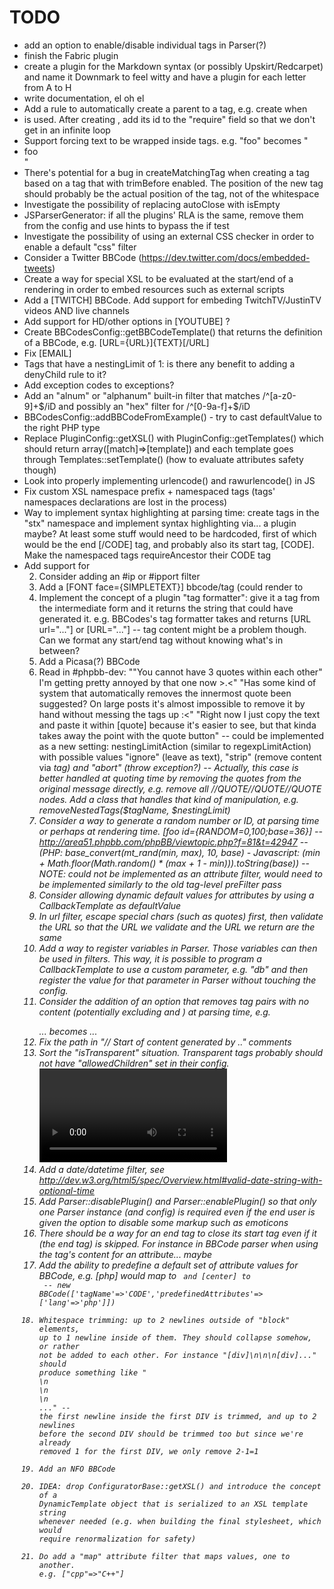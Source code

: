 TODO
====

- add an option to enable/disable individual tags in Parser(?)
- finish the Fabric plugin
- create a plugin for the Markdown syntax (or possibly Upskirt/Redcarpet) and name it Downmark to feel witty and have a plugin for each letter from A to H
- write documentation, el oh el
- Add a rule to automatically create a parent to a tag, e.g. create <LIST> when <LI> is used. After creating <LIST>, add its id to the "require" field so that we don't get in an infinite loop
- Support forcing text to be wrapped inside tags. e.g. "<LIST>foo" becomes "<LIST><LI>foo</LI>"
- There's potential for a bug in createMatchingTag when creating a tag based on a tag that with trimBefore enabled. The position of the new tag should probably be the actual position of the tag, not of the whitespace
- Investigate the possibility of replacing autoClose with isEmpty
- JSParserGenerator: if all the plugins' RLA is the same, remove them from the config and use hints to bypass the if test
- Investigate the possibility of using an external CSS checker in order to enable a default "css" filter
- Consider a Twitter BBCode (https://dev.twitter.com/docs/embedded-tweets)
- Create a way for special XSL to be evaluated at the start/end of a rendering in order to embed resources such as external scripts
- Add a [TWITCH] BBCode. Add support for embeding TwitchTV/JustinTV videos AND live channels
- Add support for HD/other options in [YOUTUBE] ?
- Create BBCodesConfig::getBBCodeTemplate() that returns the definition of a BBCode, e.g. [URL={URL}]{TEXT}[/URL]
- Fix [EMAIL]
- Tags that have a nestingLimit of 1: is there any benefit to adding a denyChild rule to it?
- Add exception codes to exceptions?
- Add an "alnum" or "alphanum" built-in filter that matches /^[a-z0-9]+$/iD and possibly an "hex" filter for /^[0-9a-f]+$/iD
- BBCodesConfig::addBBCodeFromExample() - try to cast defaultValue to the right PHP type
- Replace PluginConfig::getXSL() with PluginConfig::getTemplates() which should return array([match]=>[template]) and each template goes through Templates::setTemplate() (how to evaluate attributes safety though)
- Look into properly implementing urlencode() and rawurlencode() in JS
- Fix custom XSL namespace prefix + namespaced tags (tags' namespaces declarations are lost in the process)
- Way to implement syntax highlighting at parsing time: create tags in the "stx" namespace and implement syntax highlighting via... a plugin maybe? At least some stuff would need to be hardcoded, first of which would be the end [/CODE] tag, and probably also its start tag, [CODE]. Make the namespaced tags requireAncestor their CODE tag
- Add support for <ol start="2"/>
- Consider adding an #ip or #ipport filter
- Add a [FONT face={SIMPLETEXT}] bbcode/tag (could render to <span style="font-family:{SIMPLETEXT}">
- Implement the concept of a plugin "tag formatter": give it a tag from the intermediate form and it returns the string that could have generated it. e.g. BBCodes's tag formatter takes <URL url="..."> and returns [URL url="..."] or [URL="..."] -- tag content might be a problem though. Can we format any start/end tag without knowing what's in between?
- Add a Picasa(?) BBCode
- Read in #phpbb-dev: ""You cannot have 3 quotes within each other" I'm getting pretty annoyed by that one now >.<" "Has some kind of system that automatically removes the innermost quote been suggested? On large posts it's almost impossible to remove it by hand without messing the tags up :<" "Right now I just copy the text and paste it within [quote] because it's easier to see, but that kinda takes away the point with the quote button" -- could be implemented as a new setting: nestingLimitAction (similar to regexpLimitAction) with possible values "ignore" (leave as text), "strip" (remove content via <i> tag) and "abort" (throw exception?) -- Actually, this case is better handled at quoting time by removing the quotes from the original message directly, e.g. remove all //QUOTE//QUOTE//QUOTE nodes. Add a class that handles that kind of manipulation, e.g. removeNestedTags($tagName, $nestingLimit)
- Consider a way to generate a random number or ID, at parsing time or perhaps at rendering time. [foo id={RANDOM=0,100;base=36}] -- http://area51.phpbb.com/phpBB/viewtopic.php?f=81&t=42947 -- (PHP: base_convert(mt_rand(min, max), 10, base) - Javascript: (min + Math.floor(Math.random() * (max + 1 - min))).toString(base)) -- NOTE: could not be implemented as an attribute filter, would need to be implemented similarly to the old tag-level preFilter pass
- Consider allowing dynamic default values for attributes by using a CallbackTemplate as defaultValue
- In url filter, escape special chars (such as quotes) first, then validate the URL so that the URL we validate and the URL we return are the same
- Add a way to register variables in Parser. Those variables can then be used in filters. This way, it is possible to program a CallbackTemplate to use a custom parameter, e.g. "db" and then register the value for that parameter in Parser without touching the config.
- Consider the addition of an option that removes tag pairs with no content (potentially excluding <st/> and <et/>) at parsing time, e.g. <rt><P></P><QUOTE>...</QUOTE></rt> becomes <rt><QUOTE>...</QUOTE></rt>
- Fix the path in "// Start of content generated by .." comments
- Sort the "isTransparent" situation. Transparent tags probably should not have "allowedChildren" set in their config. <video>'s content model seems to indicate otherwise, though. Some tags are specifically allowed, *then* its content model is transparent.
- Add a date/datetime filter, see http://dev.w3.org/html5/spec/Overview.html#valid-date-string-with-optional-time
- Add Parser::disablePlugin() and Parser::enablePlugin() so that only one Parser instance (and config) is required even if the end user is given the option to disable some markup such as emoticons
- There should be a way for an end tag to close its start tag even if it (the end tag) is skipped. For instance in BBCode parser when using the tag's content for an attribute... maybe
- Add the ability to predefine a default set of attribute values for BBCode, e.g. [php] would map to <CODE lang="php"> and [center] to <ALIGN alignment="center"> -- new BBCode(['tagName'=>'CODE','predefinedAttributes'=>['lang'=>'php']])
- Whitespace trimming: up to 2 newlines outside of "block" elements, up to 1 newline inside of them. They should collapse somehow, or rather not be added to each other. For instance "[div]\n\n\n[div]..." should produce something like "<DIV><i>\n</i><BR>\n</BR><i>\n</i><DIV>..." -- the first newline inside the first DIV is trimmed, and up to 2 newlines before the second DIV should be trimmed too but since we're already removed 1 for the first DIV, we only remove 2-1=1
- Add an NFO BBCode
- IDEA: drop ConfiguratorBase::getXSL() and introduce the concept of a DynamicTemplate object that is serialized to an XSL template string whenever needed (e.g. when building the final stylesheet, which would require renormalization for safety)
- Do add a "map" attribute filter that maps values, one to another. e.g. ["cpp"=>"C++"]
